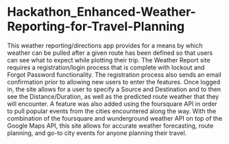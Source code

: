 # Hackathon_Enhanced-Weather-Reporting-for-Travel-Planning
This weather reporting/directions app provides for a means by which weather can be pulled after a given route has been defined so that users can see what to expect while plotting their trip.  The Weather Report site requires a registration/login process that is complete with lockout and Forgot Password functionality.  The registration process also sends an email confirmation prior to allowing new users to enter the features.  Once logged in, the site allows for a user to specify a Source and Destination and to then see the Distance/Duration, as well as the predicted route weather that they will encounter. A feature was also added using the foursquare API in order to pull popular events from the cities encountered along the way.  With the combination of the foursquare and wunderground weather API on top of the Google Maps API, this site allows for accurate weather forecasting, route planning, and go-to city events for anyone planning their travel.